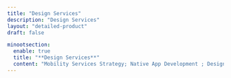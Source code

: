 ```yaml
---
title: "Design Services"
description: "Design Services"
layout: "detailed-product"
draft: false

minootsection:
  enable: true
  title: "**Design Services**"
  content: "Mobility Services Strategy; Native App Development ; Design & ; User Experience; Maintenance & Monitoring; User Definition & Profiling; Graphic Assets for App Stores; API Development Using Node.js; Database Solutions Using MongoDB"
---
```

